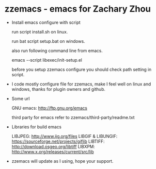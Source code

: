 zzemacs - emacs for Zachary Zhou
================================

* Install emacs configure with script

    run script install.sh on linux.
	
    run bat script setup.bat on windows.
	
    also run following command line from emacs.
	
    emacs --script libexec/init-setup.el
	
    before you setup zzemacs configure you should
    check path setting in script.

* I code mostly configure file for zzemacs, make I feel
    well on linux and windows, thanks for plugin owners and github.

* Some url

    GNU emacs: <http://ftp.gnu.org/emacs>
	
    third party for emacs refer to
    zzemacs/third-party/readme.txt

* Libraries for build emacs
    
    LIBJPEG:           http://www.ijg.org/files
    LIBGIF & LIBUNGIF: https://sourceforge.net/projects/giflib
    LIBTIFF:           http://download.osgeo.org/libtiff
    LIBXPM:            http://www.x.org/releases/current/src/lib 
    
* zzemacs will update as I using, hope your support.
